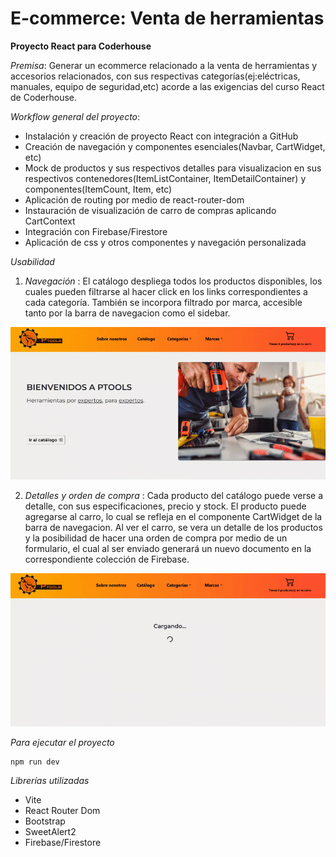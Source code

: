 # E-commerce: Venta de herramientas

**Proyecto React para Coderhouse**

*Premisa*: Generar un ecommerce relacionado a la venta de herramientas y accesorios relacionados, con sus respectivas
categorías(ej:eléctricas, manuales, equipo de seguridad,etc) acorde a las exigencias del curso React de Coderhouse.

*Workflow general del proyecto*:

* Instalación y creación de proyecto React con integración a GitHub
* Creación de navegación y componentes esenciales(Navbar, CartWidget, etc)
* Mock de productos y sus respectivos detalles para visualizacion en sus respectivos contenedores(ItemListContainer, ItemDetailContainer) y componentes(ItemCount, Item, etc)
* Aplicación de routing por medio de react-router-dom
* Instauración de visualización de carro de compras aplicando CartContext
* Integración con Firebase/Firestore
* Aplicación de css y otros componentes y navegación personalizada

*Usabilidad*

1. *Navegación* : El catálogo despliega todos los productos disponibles, los cuales pueden filtrarse al hacer click en los links correspondientes a cada categoría. También se incorpora filtrado por marca, accesible tanto por la barra de navegacion como el sidebar.

![](https://github.com/Jemuth/PreEntregaI-JuanJana/blob/main/public/ToolAppTest1.gif)

2. *Detalles y orden de compra* : Cada producto del catálogo puede verse a detalle, con sus especificaciones, precio y stock. El producto puede agregarse al carro, lo cual se refleja en el componente CartWidget de la barra de navegacion. Al ver el carro, se vera un detalle de los productos y la posibilidad de hacer una orden de compra por medio de un formulario, el cual al ser enviado generará un nuevo documento en la correspondiente colección de Firebase.

![](https://github.com/Jemuth/PreEntregaI-JuanJana/blob/main/public/ToolAppTest2.gif)

*Para ejecutar el proyecto*

    npm run dev

*Librerías utilizadas*

* Vite
* React Router Dom
* Bootstrap
* SweetAlert2
* Firebase/Firestore